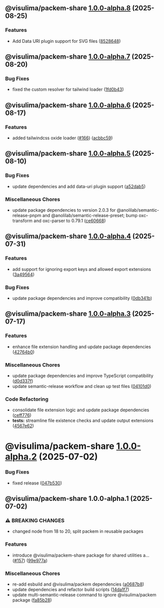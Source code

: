 ## @visulima/packem-share [1.0.0-alpha.8](https://github.com/visulima/packem/compare/@visulima/packem-share@1.0.0-alpha.7...@visulima/packem-share@1.0.0-alpha.8) (2025-08-25)

### Features

* Add Data URI plugin support for SVG files ([8528648](https://github.com/visulima/packem/commit/852864828d09a70367c93228b1bee8699e1e00f2))

## @visulima/packem-share [1.0.0-alpha.7](https://github.com/visulima/packem/compare/@visulima/packem-share@1.0.0-alpha.6...@visulima/packem-share@1.0.0-alpha.7) (2025-08-20)

### Bug Fixes

* fixed the custom resolver for tailwind loader ([1fd0b43](https://github.com/visulima/packem/commit/1fd0b4345aa90f5c250eba9fd8c741e569b84abc))

## @visulima/packem-share [1.0.0-alpha.6](https://github.com/visulima/packem/compare/@visulima/packem-share@1.0.0-alpha.5...@visulima/packem-share@1.0.0-alpha.6) (2025-08-17)

### Features

* added tailwindcss oxide loader ([#166](https://github.com/visulima/packem/issues/166)) ([acbbc59](https://github.com/visulima/packem/commit/acbbc59071e771a94d1a0c5435b267e483e3ad73))

## @visulima/packem-share [1.0.0-alpha.5](https://github.com/visulima/packem/compare/@visulima/packem-share@1.0.0-alpha.4...@visulima/packem-share@1.0.0-alpha.5) (2025-08-10)

### Bug Fixes

* update dependencies and add data-uri plugin support ([a52dab5](https://github.com/visulima/packem/commit/a52dab541290324218949ad5ea9502b127d0b0dd))

### Miscellaneous Chores

* update package dependencies to version 2.0.3 for @anolilab/semantic-release-pnpm and @anolilab/semantic-release-preset; bump oxc-transform and oxc-parser to 0.79.1 ([ce60668](https://github.com/visulima/packem/commit/ce606682c65afcb710e7a923429c2c543f52d88f))

## @visulima/packem-share [1.0.0-alpha.4](https://github.com/visulima/packem/compare/@visulima/packem-share@1.0.0-alpha.3...@visulima/packem-share@1.0.0-alpha.4) (2025-07-31)

### Features

* add support for ignoring export keys and allowed export extensions ([3a49564](https://github.com/visulima/packem/commit/3a4956481e6896b7f86670e7df8efb521f30e6e6))

### Bug Fixes

* update package dependencies and improve compatibility ([0db341b](https://github.com/visulima/packem/commit/0db341b4e8c90e21d6bda36612d880168f183b7c))

## @visulima/packem-share [1.0.0-alpha.3](https://github.com/visulima/packem/compare/@visulima/packem-share@1.0.0-alpha.2...@visulima/packem-share@1.0.0-alpha.3) (2025-07-17)

### Features

* enhance file extension handling and update package dependencies ([42764b0](https://github.com/visulima/packem/commit/42764b0f0bfc56104c30cc91f43d23e6e8ffbc33))

### Miscellaneous Chores

* update package dependencies and improve TypeScript compatibility ([d0d337f](https://github.com/visulima/packem/commit/d0d337fe20558e1626cbcbeec19e9c2052f15aa2))
* update semantic-release workflow and clean up test files ([04101d0](https://github.com/visulima/packem/commit/04101d0ea9936dc8231dce23c54e8bbef249e5c8))

### Code Refactoring

* consolidate file extension logic and update package dependencies ([ceff776](https://github.com/visulima/packem/commit/ceff776bbc5eaa6bd85819271942aab7faf77cd2))
* **tests:** streamline file existence checks and update output extensions ([4567e62](https://github.com/visulima/packem/commit/4567e62dfa6ffdcc153c6d19ba26c88d209ccc95))

# @visulima/packem-share [1.0.0-alpha.2](https://github.com/visulima/packem/compare/@visulima/packem-share@1.0.0-alpha.1...@visulima/packem-share@1.0.0-alpha.2) (2025-07-02)


### Bug Fixes

* fixed release ([047b530](https://github.com/visulima/packem/commit/047b530ebcd6458f93699fd9d0f819bc7dbf9990))

## @visulima/packem-share 1.0.0-alpha.1 (2025-07-02)

### ⚠ BREAKING CHANGES

* changed node from 18 to 20, split packem in reusable packages

### Features

* introduce @visulima/packem-share package for shared utilities a… ([#157](https://github.com/visulima/packem/issues/157)) ([99e977a](https://github.com/visulima/packem/commit/99e977a8f62021c9ac286fc0c9b184b96bce88f1))

### Miscellaneous Chores

* re-add esbuild and @visulima/packem dependencies ([a0687b8](https://github.com/visulima/packem/commit/a0687b89dac60882f4999b69e489a471ec598cc8))
* update dependencies and refactor build scripts ([14da1f7](https://github.com/visulima/packem/commit/14da1f7d9f8af619401ec0926df516092e870a75))
* update multi-semantic-release command to ignore @visulima/packem package ([fa85b28](https://github.com/visulima/packem/commit/fa85b283a5b2cbd15d2b52c09c2db2b2d2c6c65d))
